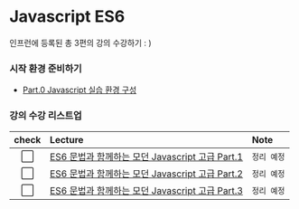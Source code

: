 # Javascript ES6

인프런에 등록된 총 3편의 강의 수강하기 : )

### 시작 환경 준비하기

- [Part.0 Javascript 실습 환경 구성](part0.md)

### 강의 수강 리스트업

|check|Lecture|Note|
|:---:|:---|:---|
|⬜|[ES6 문법과 함께하는 모던 Javascript 고급 Part.1](https://www.inflearn.com/course/%EB%AA%A8%EB%8D%98-%EC%9E%90%EB%B0%94%EC%8A%A4%ED%81%AC%EB%A6%BD%ED%8A%B8-%EA%B3%A0%EA%B8%89-1)|`정리 예정`|
|⬜|[ES6 문법과 함께하는 모던 Javascript 고급 Part.2](https://www.inflearn.com/course/%EB%AA%A8%EB%8D%98-%EC%9E%90%EB%B0%94%EC%8A%A4%ED%81%AC%EB%A6%BD%ED%8A%B8-%EA%B3%A0%EA%B8%89-2)|`정리 예정`|
|⬜|[ES6 문법과 함께하는 모던 Javascript 고급 Part.3](https://www.inflearn.com/course/%EB%AA%A8%EB%8D%98-%EC%9E%90%EB%B0%94%EC%8A%A4%ED%81%AC%EB%A6%BD%ED%8A%B8-%EA%B3%A0%EA%B8%89-3)|`정리 예정`|
